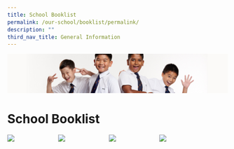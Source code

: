 ```yaml
---
title: School Booklist
permalink: /our-school/booklist/permalink/
description: ""
third_nav_title: General Information
---
```

![](/images/Sub-banner2.jpg)

School Booklist
===============

<p><a href="webhere">
<img src="/images/p.jpg" style="width:20%;margin-right:15px;" align = "left"></a></p>

<p><a href="webhere">
<img src="/images/p.jpg" style="width:20%;margin-right:15px;" align = "left"></a></p>

<p><a href="webhere">
<img src="/images/p.jpg" style="width:20%;margin-right:15px;" align = "left"></a></p>

<p><a href="webhere">
<img src="/images/p.jpg" style="width:20%;margin-right:15px;" align = "left"></a></p>

<br clear="left">

